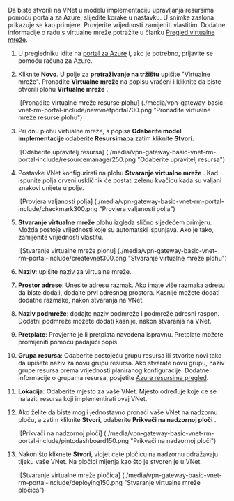 Da biste stvorili na VNet u modelu implementaciju upravljanja resursima pomoću portala za Azure, slijedite korake u nastavku. U snimke zaslona prikazuje se kao primjere. Provjerite vrijednosti zamijeniti vlastitim. Dodatne informacije o radu s virtualne mreže potražite u članku [Pregled virtualne mreže](../articles/virtual-network/virtual-networks-overview.md).

1. U pregledniku idite na [portal za Azure](http://portal.azure.com) i, ako je potrebno, prijavite se pomoću računa za Azure.

2. Kliknite **Novo**. U polje za **pretraživanje na tržištu** upišite "Virtualne mreže". Pronađite **Virtualne mreže** na popisu vraćeni i kliknite da biste otvorili plohu **Virtualne mreže** .

    ![Pronađite virtualne mreže resurse plohu] (./media/vpn-gateway-basic-vnet-rm-portal-include/newvnetportal700.png "Pronađite virtualne mreže resurse plohu")

3. Pri dnu plohu virtualne mreže, s popisa **Odaberite model implementacije** odaberite **Resursima**pa zatim kliknite **Stvori**.


    ![Odaberite upravitelj resursa] (./media/vpn-gateway-basic-vnet-rm-portal-include/resourcemanager250.png "Odaberite upravitelj resursa")

4. Postavke VNet konfigurirati na plohu **Stvaranje virtualne mreže** . Kad ispunite polja crveni uskličnik će postati zelenu kvačicu kada su valjani znakovi unijete u polje.

    ![Provjera valjanosti polja] (./media/vpn-gateway-basic-vnet-rm-portal-include/checkmark300.png "Provjera valjanosti polja")

5. **Stvaranje virtualne mreže** plohu izgleda slično sljedećem primjeru. Možda postoje vrijednosti koje su automatski ispunjava. Ako je tako, zamijenite vrijednosti vlastitu.

    ![Stvaranje virtualne mreže plohu] (./media/vpn-gateway-basic-vnet-rm-portal-include/createvnet300.png "Stvaranje virtualne mreže plohu")

6. **Naziv**: upišite naziv za virtualne mreže.

7. **Prostor adrese**: Unesite adresu razmak. Ako imate više razmaka adresu da biste dodali, dodajte prvi adresnog prostora. Kasnije možete dodati dodatne razmake, nakon stvaranja na VNet.
 
8. **Naziv podmreže**: dodajte naziv podmreže i podmreže adresni raspon. Dodatni podmreže možete dodati kasnije, nakon stvaranja na VNet.

10. **Pretplate**: Provjerite je li pretplata navedena ispravnu. Pretplate možete promijeniti pomoću padajući popis.

11. **Grupa resursa**: Odaberite postojeću grupu resursa ili stvorite novi tako da upišete naziv za novu grupu resursa. Ako stvarate novu grupu, naziv grupe resursa prema vrijednosti planiranog konfiguracije. Dodatne informacije o grupama resursa, posjetite [Azure resursima pregled](resource-group-overview.md#resource-groups).

12. **Lokacija**: Odaberite mjesto za vaše VNet. Mjesto određuje koje će se nalaziti resursa koji implementirati ovaj VNet.

13. Ako želite da biste mogli jednostavno pronaći vaše VNet na nadzornu ploču, a zatim kliknite **Stvori**, odaberite **Prikvači na nadzornoj ploči** .
    
    ![Prikvači na nadzornoj ploči] (./media/vpn-gateway-basic-vnet-rm-portal-include/pintodashboard150.png "Prikvači na nadzornoj ploči")

14. Nakon što kliknete **Stvori**, vidjet ćete pločicu na nadzornu odražavaju tijeku vaše VNet. Na pločici mijenja kao što je stvoren je u VNet.

    ![Stvaranje virtualne mreže pločica] (./media/vpn-gateway-basic-vnet-rm-portal-include/deploying150.png "Stvaranje virtualne mreže pločica")